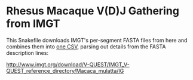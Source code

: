 # Rhesus Macaque V(D)J Gathering from IMGT

This Snakefile downloads IMGT's per-segment FASTA files from here and combines
them into [one CSV](output/alleles.csv), parsing out details from the FASTA
description lines:

<http://www.imgt.org/download/V-QUEST/IMGT_V-QUEST_reference_directory/Macaca_mulatta/IG>
